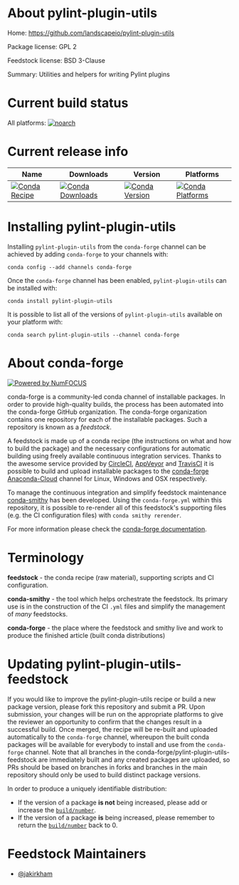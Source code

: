<!--
# -*- mode: jinja -*-
-->

About pylint-plugin-utils
=========================

Home: https://github.com/landscapeio/pylint-plugin-utils

Package license: GPL 2

Feedstock license: BSD 3-Clause

Summary: Utilities and helpers for writing Pylint plugins



Current build status
====================

All platforms:
[![noarch](https://img.shields.io/circleci/project/github/conda-forge/pylint-plugin-utils-feedstock/master.svg?label=noarch)](https://circleci.com/gh/conda-forge/pylint-plugin-utils-feedstock)

Current release info
====================

| Name | Downloads | Version | Platforms |
| --- | --- | --- | --- |
| [![Conda Recipe](https://img.shields.io/badge/recipe-pylint--plugin--utils-green.svg)](https://anaconda.org/conda-forge/pylint-plugin-utils) | [![Conda Downloads](https://img.shields.io/conda/dn/conda-forge/pylint-plugin-utils.svg)](https://anaconda.org/conda-forge/pylint-plugin-utils) | [![Conda Version](https://img.shields.io/conda/vn/conda-forge/pylint-plugin-utils.svg)](https://anaconda.org/conda-forge/pylint-plugin-utils) | [![Conda Platforms](https://img.shields.io/conda/pn/conda-forge/pylint-plugin-utils.svg)](https://anaconda.org/conda-forge/pylint-plugin-utils) |

Installing pylint-plugin-utils
==============================

Installing `pylint-plugin-utils` from the `conda-forge` channel can be achieved by adding `conda-forge` to your channels with:

```
conda config --add channels conda-forge
```

Once the `conda-forge` channel has been enabled, `pylint-plugin-utils` can be installed with:

```
conda install pylint-plugin-utils
```

It is possible to list all of the versions of `pylint-plugin-utils` available on your platform with:

```
conda search pylint-plugin-utils --channel conda-forge
```


About conda-forge
=================

[![Powered by NumFOCUS](https://img.shields.io/badge/powered%20by-NumFOCUS-orange.svg?style=flat&colorA=E1523D&colorB=007D8A)](http://numfocus.org)

conda-forge is a community-led conda channel of installable packages.
In order to provide high-quality builds, the process has been automated into the
conda-forge GitHub organization. The conda-forge organization contains one repository
for each of the installable packages. Such a repository is known as a *feedstock*.

A feedstock is made up of a conda recipe (the instructions on what and how to build
the package) and the necessary configurations for automatic building using freely
available continuous integration services. Thanks to the awesome service provided by
[CircleCI](https://circleci.com/), [AppVeyor](https://www.appveyor.com/)
and [TravisCI](https://travis-ci.org/) it is possible to build and upload installable
packages to the [conda-forge](https://anaconda.org/conda-forge)
[Anaconda-Cloud](https://anaconda.org/) channel for Linux, Windows and OSX respectively.

To manage the continuous integration and simplify feedstock maintenance
[conda-smithy](https://github.com/conda-forge/conda-smithy) has been developed.
Using the ``conda-forge.yml`` within this repository, it is possible to re-render all of
this feedstock's supporting files (e.g. the CI configuration files) with ``conda smithy rerender``.

For more information please check the [conda-forge documentation](https://conda-forge.org/docs/).

Terminology
===========

**feedstock** - the conda recipe (raw material), supporting scripts and CI configuration.

**conda-smithy** - the tool which helps orchestrate the feedstock.
                   Its primary use is in the construction of the CI ``.yml`` files
                   and simplify the management of *many* feedstocks.

**conda-forge** - the place where the feedstock and smithy live and work to
                  produce the finished article (built conda distributions)


Updating pylint-plugin-utils-feedstock
======================================

If you would like to improve the pylint-plugin-utils recipe or build a new
package version, please fork this repository and submit a PR. Upon submission,
your changes will be run on the appropriate platforms to give the reviewer an
opportunity to confirm that the changes result in a successful build. Once
merged, the recipe will be re-built and uploaded automatically to the
`conda-forge` channel, whereupon the built conda packages will be available for
everybody to install and use from the `conda-forge` channel.
Note that all branches in the conda-forge/pylint-plugin-utils-feedstock are
immediately built and any created packages are uploaded, so PRs should be based
on branches in forks and branches in the main repository should only be used to
build distinct package versions.

In order to produce a uniquely identifiable distribution:
 * If the version of a package **is not** being increased, please add or increase
   the [``build/number``](https://conda.io/docs/user-guide/tasks/build-packages/define-metadata.html#build-number-and-string).
 * If the version of a package **is** being increased, please remember to return
   the [``build/number``](https://conda.io/docs/user-guide/tasks/build-packages/define-metadata.html#build-number-and-string)
   back to 0.

Feedstock Maintainers
=====================

* [@jakirkham](https://github.com/jakirkham/)

